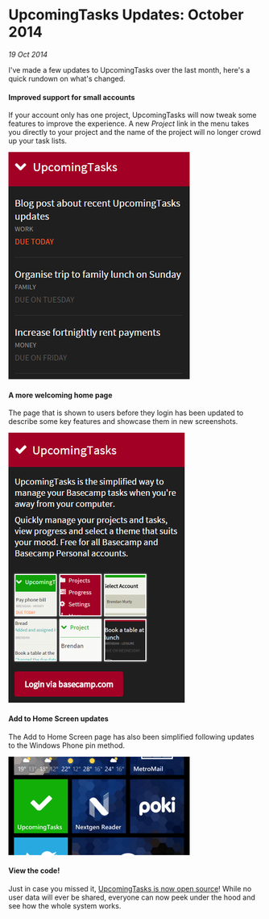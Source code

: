 # UpcomingTasks Updates: October 2014
_19 Oct 2014_

I've made a few updates to UpcomingTasks over the last month, here's a quick rundown on what's changed.

#### Improved support for small accounts

If your account only has one project, UpcomingTasks will now tweak some features to improve the experience. A new *Project* link in the menu takes you directly to your project and the name of the project will no longer crowd up your task lists.

![Task List](/images/brendan/upcomingtasks-oct2014-list.png)

#### A more welcoming home page

The page that is shown to users before they login has been updated to describe some key features and showcase them in new screenshots.

![Welcome Page](/images/brendan/upcomingtasks-oct2014-welcome.png)

#### Add to Home Screen updates

The Add to Home Screen page has also been simplified following updates to the Windows Phone pin method.

![My Home Screen](/images/brendan/upcomingtasks-oct2014-wphome.png)

#### View the code!

Just in case you missed it, [UpcomingTasks is now open source](https://github.com/brendanmurty/upcomingtasks)! While no user data will ever be shared, everyone can now peek under the hood and see how the whole system works.